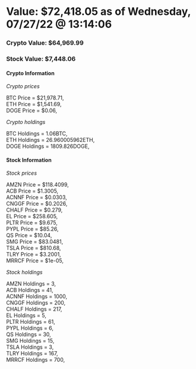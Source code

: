 # Value: $72,418.05 as of Wednesday, 07/27/22 @ 13:14:06 

### Crypto Value: $64,969.99

### Stock Value: $7,448.06

#### Crypto Information 
*Crypto prices* 

BTC Price = $21,978.71,  
ETH Price = $1,541.69,  
DOGE Price = $0.06,  


*Crypto holdings* 

BTC Holdings = 1.06BTC,  
ETH Holdings = 26.960005962ETH,  
DOGE Holdings = 1809.826DOGE,  


#### Stock Information 

*Stock prices* 

AMZN Price = $118.4099,  
ACB Price = $1.3005,  
ACNNF Price = $0.0303,  
CNGGF Price = $0.2026,  
CHALF Price = $0.279,  
EL Price = $258.605,  
PLTR Price = $9.675,  
PYPL Price = $85.26,  
QS Price = $10.04,  
SMG Price = $83.0481,  
TSLA Price = $810.68,  
TLRY Price = $3.2001,  
MRRCF Price = $1e-05,  


*Stock holdings* 

AMZN Holdings = 3,  
ACB Holdings = 41,  
ACNNF Holdings = 1000,  
CNGGF Holdings = 200,  
CHALF Holdings = 217,  
EL Holdings = 5,  
PLTR Holdings = 61,  
PYPL Holdings = 6,  
QS Holdings = 30,  
SMG Holdings = 15,  
TSLA Holdings = 3,  
TLRY Holdings = 167,  
MRRCF Holdings = 700,  


